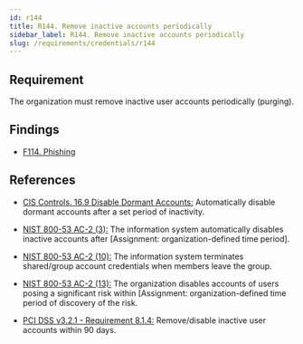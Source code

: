 ```yaml
---
id: r144
title: R144. Remove inactive accounts periodically
sidebar_label: R144. Remove inactive accounts periodically
slug: /requirements/credentials/r144
---
```


## Requirement

The organization must remove inactive user accounts periodically (purging).

## Findings

- [F114. Phishing](https://fluidattacks.com/products/rules/findings/114/)

## References

- [CIS Controls. 16.9 Disable Dormant Accounts:](https://www.cisecurity.org/controls/)
Automatically disable dormant accounts after a set period of inactivity.

- [NIST 800-53 AC-2 (3):](https://nvd.nist.gov/800-53/Rev4/control/AC-2)
The information system automatically disables inactive accounts
after [Assignment: organization-defined time period].

- [NIST 800-53 AC-2 (10):](https://nvd.nist.gov/800-53/Rev4/control/AC-2)
The information system terminates shared/group account credentials
when members leave the group.

- [NIST 800-53 AC-2 (13):](https://nvd.nist.gov/800-53/Rev4/control/AC-2)
The organization disables accounts of users posing a significant risk
within [Assignment: organization-defined time period of discovery of the risk.

- [PCI DSS v3.2.1 - Requirement 8.1.4:](https://www.pcisecuritystandards.org/documents/PCI_DSS_v3-2-1.pdf)
Remove/disable inactive user accounts within 90 days.
